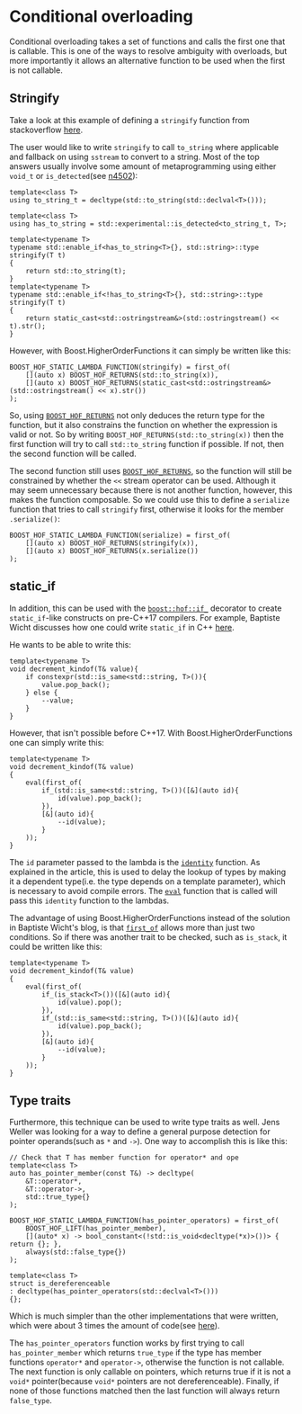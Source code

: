 Conditional overloading
=======================

Conditional overloading takes a set of functions and calls the first one that is callable. This is one of the ways to resolve ambiguity with overloads, but more importantly it allows an alternative function to be used when the first is not callable.

Stringify
---------

Take a look at this example of defining a `stringify` function from
stackoverflow [here](http://stackoverflow.com/questions/30189926/metaprograming-failure-of-function-definition-defines-a-separate-function/30515874).

The user would like to write `stringify` to call `to_string` where applicable
and fallback on using `sstream` to convert to a string. Most of the top
answers usually involve some amount of metaprogramming using either `void_t`
or `is_detected`(see [n4502](http://www.open-std.org/jtc1/sc22/wg21/docs/papers/2015/n4502.pdf)): 

    template<class T>
    using to_string_t = decltype(std::to_string(std::declval<T>()));

    template<class T>
    using has_to_string = std::experimental::is_detected<to_string_t, T>;

    template<typename T> 
    typename std::enable_if<has_to_string<T>{}, std::string>::type 
    stringify(T t)
    {
        return std::to_string(t);
    }
    template<typename T> 
    typename std::enable_if<!has_to_string<T>{}, std::string>::type 
    stringify(T t)
    {
        return static_cast<std::ostringstream&>(std::ostringstream() << t).str();
    }

However, with Boost.HigherOrderFunctions it can simply be written like
this:

    BOOST_HOF_STATIC_LAMBDA_FUNCTION(stringify) = first_of(
        [](auto x) BOOST_HOF_RETURNS(std::to_string(x)),
        [](auto x) BOOST_HOF_RETURNS(static_cast<std::ostringstream&>(std::ostringstream() << x).str())
    );

So, using [`BOOST_HOF_RETURNS`](/include/boost/hof/returns) not only deduces the return type for the function, but it also constrains the function on whether the expression is valid or not. So by writing `BOOST_HOF_RETURNS(std::to_string(x))` then the first function will try to call `std::to_string` function if possible. If not, then the second function will be called. 

The second function still uses [`BOOST_HOF_RETURNS`](/include/boost/hof/returns), so the function will still be constrained by whether the `<<` stream operator can be used. Although it may seem unnecessary because there is not another function, however, this makes the function composable. So we could use this to define a `serialize` function that tries to call `stringify` first, otherwise it looks for the member `.serialize()`:

    BOOST_HOF_STATIC_LAMBDA_FUNCTION(serialize) = first_of(
        [](auto x) BOOST_HOF_RETURNS(stringify(x)),
        [](auto x) BOOST_HOF_RETURNS(x.serialize())
    );

static_if
---------

In addition, this can be used with the [`boost::hof::if_`](/include/boost/hof/if) decorator to create `static_if`-like
constructs on pre-C++17 compilers. For example, Baptiste Wicht discusses how one could write `static_if` in C++ [here](http://baptiste-wicht.com/posts/2015/07/simulate-static_if-with-c11c14.html).

He wants to be able to write this:

    template<typename T>
    void decrement_kindof(T& value){
        if constexpr(std::is_same<std::string, T>()){
            value.pop_back();
        } else {
            --value;
        }
    }

However, that isn't possible before C++17. With Boost.HigherOrderFunctions one can simply write
this:

    template<typename T>
    void decrement_kindof(T& value)
    {
        eval(first_of(
            if_(std::is_same<std::string, T>())([&](auto id){
                id(value).pop_back();
            }),
            [&](auto id){
                --id(value);
            }
        ));
    }

The `id` parameter passed to the lambda is the [`identity`](/include/boost/hof/identity) function. As explained in the article, this is used to delay the lookup of types by making it a dependent type(i.e. the type depends on a template parameter), which is necessary to avoid compile errors. The [`eval`](/include/boost/hof/eval) function that is called will pass this `identity` function to the lambdas.

The advantage of using Boost.HigherOrderFunctions instead of the solution in Baptiste
Wicht's blog, is that [`first_of`](/include/boost/hof/conditional) allows more than just two conditions. So if
there was another trait to be checked, such as `is_stack`, it could be written
like this:

    template<typename T>
    void decrement_kindof(T& value)
    {
        eval(first_of(
            if_(is_stack<T>())([&](auto id){
                id(value).pop();
            }),
            if_(std::is_same<std::string, T>())([&](auto id){
                id(value).pop_back();
            }),
            [&](auto id){
                --id(value);
            }
        ));
    }

Type traits
-----------

Furthermore, this technique can be used to write type traits as well. Jens
Weller was looking for a way to define a general purpose detection for pointer
operands(such as `*` and `->`). One way to accomplish this is like
this:

    // Check that T has member function for operator* and ope
    template<class T>
    auto has_pointer_member(const T&) -> decltype(
        &T::operator*,
        &T::operator->,
        std::true_type{}
    );

    BOOST_HOF_STATIC_LAMBDA_FUNCTION(has_pointer_operators) = first_of(
        BOOST_HOF_LIFT(has_pointer_member),
        [](auto* x) -> bool_constant<(!std::is_void<decltype(*x)>())> { return {}; },
        always(std::false_type{})
    );

    template<class T>
    struct is_dereferenceable
    : decltype(has_pointer_operators(std::declval<T>()))
    {};

Which is much simpler than the other implementations that were written, which were
about 3 times the amount of code(see [here](https://gist.github.com/lefticus/6fdccb18084a1a3410d5)).

The `has_pointer_operators` function works by first trying to call `has_pointer_member` which returns `true_type` if the type has member functions `operator*` and `operator->`, otherwise the function is not callable. The next function is only callable on pointers, which returns true if it is not a `void*` pointer(because `void*` pointers are not dereferenceable). Finally, if none of those functions matched then the last function will always return `false_type`. 
